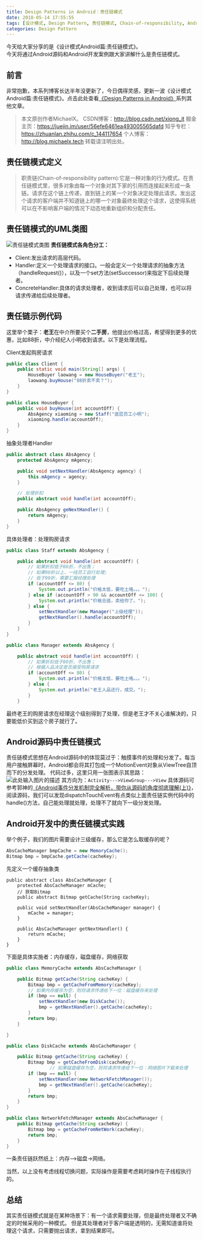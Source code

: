 ```yaml
---
title: Design Patterns in Android：责任链模式
date: 2018-05-14 17:55:55
tags: [设计模式, Design Pattern, 责任链模式, Chain-of-responsibility, Android]
categories: Design Pattern
---
```

今天给大家分享的是《设计模式Android篇:责任链模式》。  
今天将通过Android源码和Android开发案例跟大家讲解什么是责任链模式。
<!--more-->
## 前言
非常抱歉，本系列博客长达半年没更新了，今日偶得灵感，更新一波《设计模式Android篇:责任链模式》。点击此处查看[《Design Patterns in Android》][1]系列其他文章。

> 本文原创作者MichaelX。
CSDN博客：http://blog.csdn.net/xiong_it
掘金主页：https://juejin.im/user/56efe6461ea493005565dafd
知乎专栏：https://zhuanlan.zhihu.com/c_144117654
个人博客：http://blog.michaelx.tech
转载请注明出处。

## 责任链模式定义
> 职责链(Chain-of-responsibility pattern):它是一种对象的行为模式。在责任链模式里，很多对象由每一个对象对其下家的引用而连接起来形成一条链。请求在这个链上传递，直到链上的某一个对象决定处理此请求。发出这个请求的客户端并不知道链上的哪一个对象最终处理这个请求，这使得系统可以在不影响客户端的情况下动态地重新组织和分配责任。

## 责任链模式的UML类图
![责任链模式类图][2]
**责任链模式各角色分工：**

 - Client:发出请求的高层代码。
 - Handler:定义一个处理请求的接口。一般会定义一个处理请求的抽象方法（handleRequest()），以及一个set方法(setSuccessor)来指定下后续处理者。
 - ConcreteHandler:具体的请求处理者，收到请求后可以自己处理，也可以将请求传递给后续处理者。

## 责任链示例代码
这里举个栗子：**老王**在中介所要买个**二手房**，他提出价格过高，希望得到更多的优惠，比如88折，中介经纪人小明收到请求。以下是处理流程。

Client发起购房请求
```java
public class Client {
	public static void main(String[] args) {
		HouseBuyer laowang = new HouseBuyer("老王");
		laowang.buyHouse("88折卖不卖？");
	}
}

public class HouseBuyer {
	public void buyHouse(int accountOff) {
		AbsAgency xiaoming = new Staff("底层员工小明");
		xiaoming.handle(accountOff);
	}
}
```
抽象处理者Handler
```java
public abstract class AbsAgency {
	protected AbsAgency mAgency;

	public void setNextHandler(AbsAgency agency) {
		this.mAgency = agency;
	}

	// 处理折扣
	public abstract void handle(int accountOff);

	public AbsAgency geNextHandler() {
		return mAgency;
	}
}
```
具体处理者：处理购房请求
```java
public class Staff extends AbsAgency {

	public abstract void handle(int accountOff) {
		// 如果折扣低于80折，不出售；
		// 如果90折以上，一线员工自行处理;
		// 低于90折，需要汇报经理处理
		if (accountOff <= 80) {
			System.out.println("价格太低，要吃土咯。。。");
		} else if (accountOff > 90 && accountOff <= 100) {
			System.out.println("价格合适，卖给你了。");
		} else {
			setNextHandler(new Manager("上级经理"));
			getNextHandler().handle(accountOff);
		}
	}
}

public class Manager extends AbsAgency {

	public abstract void handle(int accountOff) {
		// 如果折扣低于80折，不出售；
		// 根据人品决定是否接受购房请求
		if (accountOff <= 80) {
			System.out.println("价格太低，要吃土咯。。。");
		} else {
			System.out.println("老王人品还行，成交。");
		}
	}
```
最终老王的购房请求在经理这个级别得到了处理，但是老王才不关心谁解决的，只要能低价买到这个房子就行了。

## Android源码中责任链模式
责任链模式思想在Android源码中的体现莫过于：触摸事件的处理和分发了。每当用户接触屏幕时，Android都会将其打包成一个MotionEvent对象从ViewTree自顶而下的分发处理。
代码过多，这里只用一张图表示其思路：
![此处输入图片的描述][3]
其方向为：`Activity--->ViewGroup--->View`
具体源码可参考郭神的[《Android事件分发机制完全解析，带你从源码的角度彻底理解(上)》][4]，阅读源码，我们可以发现dispatchTouchEvent有点类似上面责任链实例代码中的handle()方法，自己能处理就处理，处理不了就向下一级分发处理。

## Android开发中的责任链模式实践
举个例子，我们的图片需要设计三级缓存，那么它是怎么取缓存的呢？
```java
AbsCacheManager bmpCache = new MemoryCache();
Bitmap bmp = bmpCache.getCache(cacheKey);
```
先定义一个缓存抽象类
```
public abstract class AbsCacheManager {
	protected AbsCacheManager mCache;
    // 获取Bitmap
	public abstract Bitmap getCache(String cacheKey); 

	public void setNextHandler(AbsCacheManager manager) {
		mCache = manager;
	}

	public AbsCacheManager getNextHandler() {
		return mCache;
	}
}

```
下面是具体实施者：内存缓存，磁盘缓存，网络获取
```java
public class MemoryCache extends AbsCacheManager {

	public Bitmap getCache(String cacheKey) {
		Bitmap bmp = getCacheFromMemory(cacheKey);
		// 如果内存缓存为空，则将请求传递给下一位：磁盘缓存来处理
		if (bmp == null) {
			setNextHandler(new DiskCache());
			bmp = getNextHandler().getCache(cacheKey);
		}
		return bmp;
	}

}

public class DiskCache extends AbsCacheManager {

	public Bitmap getCache(String cacheKey) {
		Bitmap bmp = getCacheFromDisk(cacheKey);
				// 如果磁盘缓存为空，则将请求传递给下一位：网络图片下载来处理
		if (bmp == null) {
			setNextHandler(new NetworkFetchManager());
			bmp = getNextHandler().getCache(cacheKey);
		}
		return bmp;
	}
}

public class NetworkFetchManager extends AbsCacheManager {
	public Bitmap getCache(String cacheKey) {
		Bitmap bmp = getCacheFromNetWork(cacheKey);
		return bmp;
	}
}
```
一条责任链跃然纸上：内存—>磁盘->网络。

当然，以上没有考虑线程切换问题，实际操作是需要考虑耗时操作在子线程执行的。

## 总结
其实责任链模式就是在某种场景下：有一个请求需要处理，但是最终处理者又不确定的时候采用的一种模式。
但是其处理者对于客户端是透明的，无需知道谁将处理这个请求，只需要抛出请求，拿到结果即可。


  [1]: http://blog.csdn.net/xiong_it/article/details/54574020
  [2]: http://oler3nq5z.bkt.clouddn.com/%E8%B4%A3%E4%BB%BB%E9%93%BE%E6%A8%A1%E5%BC%8F.png-80style
  [3]: http://oler3nq5z.bkt.clouddn.com/%E4%BA%8B%E4%BB%B6%E5%88%86%E5%8F%91%E5%B1%82%E7%BA%A7.png
  [4]: https://blog.csdn.net/guolin_blog/article/details/9097463
